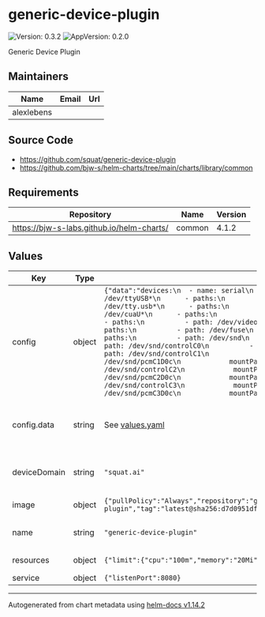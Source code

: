 # generic-device-plugin

![Version: 0.3.2](https://img.shields.io/badge/Version-0.3.2-informational?style=flat-square) ![AppVersion: 0.2.0](https://img.shields.io/badge/AppVersion-0.2.0-informational?style=flat-square)

Generic Device Plugin

## Maintainers

| Name | Email | Url |
| ---- | ------ | --- |
| alexlebens |  |  |

## Source Code

* <https://github.com/squat/generic-device-plugin>
* <https://github.com/bjw-s/helm-charts/tree/main/charts/library/common>

## Requirements

| Repository | Name | Version |
|------------|------|---------|
| https://bjw-s-labs.github.io/helm-charts/ | common | 4.1.2 |

## Values

| Key | Type | Default | Description |
|-----|------|---------|-------------|
| config | object | `{"data":"devices:\n  - name: serial\n    groups:\n      - paths:\n          - path: /dev/ttyUSB*\n      - paths:\n          - path: /dev/ttyACM*\n      - paths:\n          - path: /dev/tty.usb*\n      - paths:\n          - path: /dev/cu.*\n      - paths:\n          - path: /dev/cuaU*\n      - paths:\n          - path: /dev/rfcomm*\n  - name: video\n    groups:\n      - paths:\n          - path: /dev/video0\n  - name: fuse\n    groups:\n      - count: 10\n        paths:\n          - path: /dev/fuse\n  - name: audio\n    groups:\n      - count: 10\n        paths:\n          - path: /dev/snd\n  - name: capture\n    groups:\n      - paths:\n          - path: /dev/snd/controlC0\n          - path: /dev/snd/pcmC0D0c\n      - paths:\n          - path: /dev/snd/controlC1\n            mountPath: /dev/snd/controlC0\n          - path: /dev/snd/pcmC1D0c\n            mountPath: /dev/snd/pcmC0D0c\n      - paths:\n          - path: /dev/snd/controlC2\n            mountPath: /dev/snd/controlC0\n          - path: /dev/snd/pcmC2D0c\n            mountPath: /dev/snd/pcmC0D0c\n      - paths:\n          - path: /dev/snd/controlC3\n            mountPath: /dev/snd/controlC0\n          - path: /dev/snd/pcmC3D0c\n            mountPath: /dev/snd/pcmC0D0c\n","enabled":true}` | Config map |
| config.data | string | See [values.yaml](./values.yaml) | generic-device-plugin config file [[ref]](https://github.com/squat/generic-device-plugin#usage) |
| deviceDomain | string | `"squat.ai"` | Domain used by devices for identifcation |
| image | object | `{"pullPolicy":"Always","repository":"ghcr.io/squat/generic-device-plugin","tag":"latest@sha256:d7d0951df7f11479185fd9fba1c1cb4d9c8f3232d38a5468d6fe80074f2b45d5"}` | Default image |
| name | string | `"generic-device-plugin"` | Name override of release |
| resources | object | `{"limit":{"cpu":"100m","memory":"20Mi"},"requests":{"cpu":"50m","memory":"10Mi"}}` | Default resources |
| service | object | `{"listenPort":8080}` | Service port |

----------------------------------------------
Autogenerated from chart metadata using [helm-docs v1.14.2](https://github.com/norwoodj/helm-docs/releases/v1.14.2)
